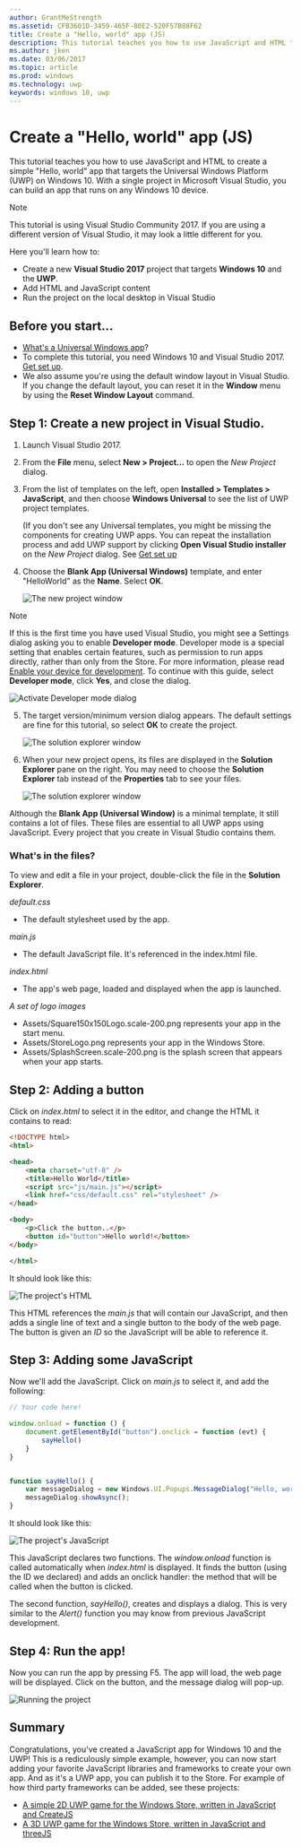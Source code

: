 ```yaml
---
author: GrantMeStrength
ms.assetid: CFB3601D-3459-465F-80E2-520F57B88F62
title: Create a "Hello, world" app (JS)
description: This tutorial teaches you how to use JavaScript and HTML to create a simple &\#0034;Hello, world&\#0034; app that targets the Universal Windows Platform (UWP) on Windows 10.
ms.author: jken
ms.date: 03/06/2017
ms.topic: article
ms.prod: windows
ms.technology: uwp
keywords: windows 10, uwp
---
```

# Create a "Hello, world" app (JS)

This tutorial teaches you how to use JavaScript and HTML to create a simple "Hello, world" app that targets the Universal Windows Platform (UWP) on Windows 10. With a single project in Microsoft Visual Studio, you can build an app that runs on any Windows 10 device.

> [!NOTE]
> This tutorial is using Visual Studio Community 2017. If you are using a different version of Visual Studio, it may look a little different for you.


Here you'll learn how to:

-   Create a new **Visual Studio 2017** project that targets **Windows 10** and the **UWP**.
-   Add HTML and JavaScript content
-   Run the project on the local desktop in Visual Studio

## Before you start...

-   [What's a Universal Windows app](whats-a-uwp.md)?
-   To complete this tutorial, you need Windows 10 and Visual Studio 2017. [Get set up](get-set-up.md).
-   We also assume you're using the default window layout in Visual Studio. If you change the default layout, you can reset it in the **Window** menu by using the **Reset Window Layout** command.

## Step 1: Create a new project in Visual Studio.

1.  Launch Visual Studio 2017.

2.  From the **File** menu, select **New > Project...** to open the *New Project* dialog.

3.  From the list of templates on the left, open **Installed > Templates > JavaScript**, and then choose **Windows Universal** to see the list of UWP project templates.

    (If you don't see any Universal templates, you might be missing the components for creating UWP apps. You can repeat the installation process and add UWP support by clicking **Open Visual Studio installer** on the *New Project* dialog. See [Get set up](get-set-up.md)

4.  Choose the **Blank App (Universal Windows)** template, and enter "HelloWorld" as the **Name**. Select **OK**.

    ![The new project window](images/win10-js-01.png)

> [!NOTE]
> If this is the first time you have used Visual Studio, you might see a Settings dialog asking you to enable **Developer mode**. Developer mode is a special setting that enables certain features, such as permission to run apps directly, rather than only from the Store. For more information, please read [Enable your device for development](enable-your-device-for-development.md). To continue with this guide, select **Developer mode**, click **Yes**, and close the dialog.

 ![Activate Developer mode dialog](images/win10-cs-00.png)

5.  The target version/minimum version dialog appears. The default settings are fine for this tutorial, so select **OK** to create the project.

    ![The solution explorer window](images/win10-cs-02.png)

6.  When your new project opens, its files are displayed in the **Solution Explorer** pane on the right. You may need to choose the **Solution Explorer** tab instead of the **Properties** tab to see your files.

    ![The solution explorer window](images/win10-js-02.png)

Although the **Blank App (Universal Window)** is a minimal template, it still contains a lot of files. These files are essential to all UWP apps using JavaScript. Every project that you create in Visual Studio contains them.


### What's in the files?

To view and edit a file in your project, double-click the file in the **Solution Explorer**. 

*default.css*

-  The default stylesheet used by the app.

*main.js*

- The default JavaScript file. It's referenced in the index.html file.

*index.html*

- The app's web page, loaded and displayed when the app is launched.

*A set of logo images*
-   Assets/Square150x150Logo.scale-200.png represents your app in the start menu.
-   Assets/StoreLogo.png represents your app in the Windows Store.
-   Assets/SplashScreen.scale-200.png is the splash screen that appears when your app starts.

## Step 2: Adding a button

Click on *index.html* to select it in the editor, and change the HTML it contains to read:

```html
<!DOCTYPE html>
<html>

<head>
    <meta charset="utf-8" />
    <title>Hello World</title>
    <script src="js/main.js"></script>
    <link href="css/default.css" rel="stylesheet" />
</head>

<body>
    <p>Click the button..</p>
    <button id="button">Hello world!</button>
</body>

</html>
```

It should look like this:

 ![The project's HTML](images/win10-js-03.png)

This HTML references the *main.js* that will contain our JavaScript, and then adds a single line of text and a single button to the body of the web page. The button is given an *ID* so the JavaScript will be able to reference it.


## Step 3: Adding some JavaScript

Now we'll add the JavaScript. Click on *main.js* to select it, and add the following:

```javascript
// Your code here!

window.onload = function () {
    document.getElementById("button").onclick = function (evt) {
        sayHello()
    }
}


function sayHello() {
    var messageDialog = new Windows.UI.Popups.MessageDialog("Hello, world!", "Alert");
    messageDialog.showAsync();
}

```

It should look like this:

 ![The project's JavaScript](images/win10-js-04.png)

This JavaScript declares two functions. The *window.onload* function is called automatically when *index.html* is displayed. It finds the button (using the ID we declared) and adds an onclick handler: the method that will be called when the button is clicked.

The second function, *sayHello()*, creates and displays a dialog. This is very similar to the *Alert()* function you may know from previous JavaScript development.


## Step 4: Run the app!

Now you can run the app by pressing F5. The app will load, the web page will be displayed. Click on the button, and the message dialog will pop-up.

 ![Running the project](images/win10-js-05.png)



## Summary


Congratulations, you've created a JavaScript app for Windows 10 and the UWP! This is a rediculously simple example, however, you can now start adding your favorite JavaScript libraries and frameworks to create your own app. And as it's a UWP app, you can publish it to the Store. For example of how third party frameworks can be added, see these  projects:

* [A simple 2D UWP game for the Windows Store, written in JavaScript and CreateJS](get-started-tutorial-game-js2d.md)
* [A 3D UWP game for the Windows Store, written in JavaScript and threeJS](get-started-tutorial-game-js3d.md)


